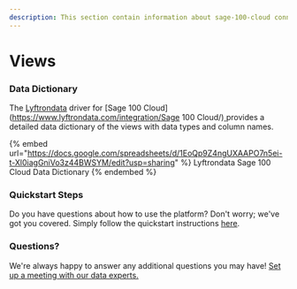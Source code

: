 ```yaml
---
description: This section contain information about sage-100-cloud connector views information
---
```


# Views

### Data Dictionary

The [Lyftrondata](https://www.lyftrondata.com/) driver for [Sage 100 Cloud](https://www.lyftrondata.com/integration/Sage 100 Cloud/)[ ](https://www.lyftrondata.com/integration/sage-100-cloud/)provides a detailed data dictionary of the views with data types and column names.

{% embed url="https://docs.google.com/spreadsheets/d/1EoQp9Z4ngUXAAPO7n5ei-t-Xl0iagGniVo3z44BWSYM/edit?usp=sharing" %}
Lyftrondata Sage 100 Cloud Data Dictionary
{% endembed %}

### Quickstart Steps

Do you have questions about how to use the platform? Don't worry; we've got you covered. Simply follow the quickstart instructions [here](../../../../quickstart-steps.md).

### Questions? <a href="#questions" id="questions"></a>

We're always happy to answer any additional questions you may have! [Set up a meeting with our data experts.](https://www.lyftrondata.com/book-a-meeting/)


